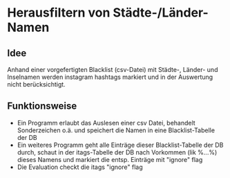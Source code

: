 # Herausfiltern von Städte-/Länder-Namen

## Idee

Anhand einer vorgefertigten Blacklist (csv-Datei) mit Städte-, Länder- und Inselnamen werden instagram hashtags markiert und in der Auswertung nicht berücksichtigt.

## Funktionsweise

* Ein Programm erlaubt das Auslesen einer csv Datei, behandelt Sonderzeichen o.ä. und speichert die Namen in eine Blacklist-Tabelle der DB
* Ein weiteres Programm geht alle Einträge dieser Blacklist-Tabelle der DB durch, schaut in der itags-Tabelle der DB nach Vorkommen (lik %...%) dieses Namens und markiert die entsp. Einträge mit "ignore" flag
* Die Evaluation checkt die itags "ignore" flag

